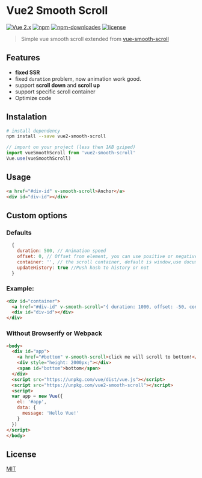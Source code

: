 # Vue2 Smooth Scroll

[![Vue 2.x](https://img.shields.io/badge/Vue-2.x-brightgreen.svg)](https://vuejs.org/v2/guide/)
[![npm](https://img.shields.io/npm/v/vue2-smooth-scroll.svg)](https://www.npmjs.com/package/vue2-smooth-scroll)
[![npm-downloades](https://img.shields.io/npm/dm/vue2-smooth-scroll.svg)](https://www.npmjs.com/package/vue2-smooth-scroll)
[![license](https://img.shields.io/github/license/mashape/apistatus.svg)](https://github.com/Yuliang-Lee/vue2-smooth-scroll/blob/master/LICENSE)

> Simple vue smooth scroll extended from [vue-smooth-scroll](https://github.com/alamcordeiro/vue-smooth-scroll)

## Features

- **fixed SSR**
- fixed `duration` problem, now animation work good.
- support **scroll down** and **scroll up**
- support specific scroll container
- Optimize code

## Instalation
``` bash
# install dependency
npm install --save vue2-smooth-scroll
```

``` javascript
// import on your project (less then 1KB gziped)
import vueSmoothScroll from 'vue2-smooth-scroll'
Vue.use(vueSmoothScroll)
```

## Usage
``` html
<a href="#div-id" v-smooth-scroll>Anchor</a>
<div id="div-id"></div>
```
## Custom options
### Defaults
``` js
  {
    duration: 500, // Animation speed
    offset: 0, // Offset from element, you can use positive or negative values
    container: '', // the scroll container, default is window,use document.querySelector to query the Element,
    updateHistory: true //Push hash to history or not
  }
```
### Example:
``` html
<div id="container">
  <a href="#div-id" v-smooth-scroll="{ duration: 1000, offset: -50, container: '#container', updateHistory: false }">Anchor</a>
  <div id="div-id"></div>
</div>
```


### Without Browserify or Webpack
``` html
<body>
  <div id="app">
    <a href="#bottom" v-smooth-scroll>click me will scroll to bottom!</a>
    <div style="height: 2000px;"></div>
    <span id="bottom">bottom</span>
  </div>
  <script src="https://unpkg.com/vue/dist/vue.js"></script>
  <script src="https://unpkg.com/vue2-smooth-scroll"></script>
  <script>
  var app = new Vue({
    el: '#app',
    data: {
      message: 'Hello Vue!'
    }
  })
</script>
</body>
```

## License

[MIT](./LICENSE)
